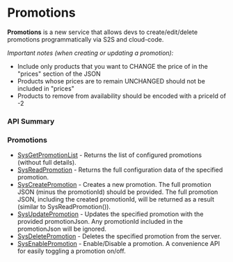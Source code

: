 # Promotions





**Promotions** is a new service that allows devs to create/edit/delete promotions programmatically via S2S and cloud-code.

*Important notes (when creating or updating a promotion):*

* Include only products that you want to CHANGE the price of in the "prices" section of the JSON
* Products whose prices are to remain UNCHANGED should not be included in "prices"
* Products to remove from availability should be encoded with a priceId of -2
### API Summary

### Promotions
* [SysGetPromotionList](/api/capi/promotions/sysgetpromotionlist) - Returns the list of configured promotions (without full details).
* [SysReadPromotion](/api/capi/promotions/sysreadpromotion) - Returns the full configuration data of the specified promotion.
* [SysCreatePromotion](/api/capi/promotions/syscreatePromotion) - Creates a new promotion. The full promotion JSON (minus the promotionId) should be provided. The full promotion JSON, including the created promotionId, will be returned as a result (similar to SysReadPromotion()).
* [SysUpdatePromotion](/api/capi/promotions/sysupdatePromotion) - Updates the specified promotion with the provided promotionJson. Any promotionId included in the promotionJson will be ignored.
* [SysDeletePromotion](/api/capi/promotions/sysdeletePromotion) - Deletes the specified promotion from the server.
* [SysEnablePromotion](/api/capi/promotions/sysenablePromotion) - Enable/Disable a promotion. A convenience API for easily toggling a promotion on/off.


<DocCardList />